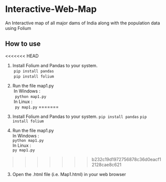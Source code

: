 # Interactive-Web-Map

An Interactive map of all major dams of India along with the population data using Folium

## How to use

<<<<<<< HEAD
1. Install Folium and Pandas to your system.</br>
&nbsp;`pip install pandas`</br>
&nbsp;`pip install folium`

2. Run the file map1.py</br>
&nbsp;In Windows :</br>
&nbsp;&nbsp;`python map1.py`</br>
&nbsp;In Linux :</br>
&nbsp;&nbsp;`py map1.py`
=======
1. Install Folium and Pandas to your system.
    `pip install pandas`
    `pip install folium`

2. Run the file map1.py</br>
    In Windows :</br>
        `python map1.py`</br>
    In Linux :</br>
        `py map1.py`
>>>>>>> b232c19d1972756878c36d0eacf12128cae8c621

3. Open the .html file (i.e. Map1.html) in your web browser


